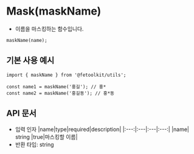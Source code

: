 # Mask(maskName)

- 이름을 마스킹하는 함수입니다.

```tsx
maskName(name);
```

## 기본 사용 예시

```tsx
import { maskName } from '@fetoolkit/utils';

const name1 = maskName('홍길'); // 홍*
const name2 = maskName('홍길동'); // 홍*동
```

## API 문서

- 입력 인자
  |name|type|required|description|
  |:---:|:---|:---|:---:|
  |name| string |true|마스킹할 이름|
- 반환 타입: string
